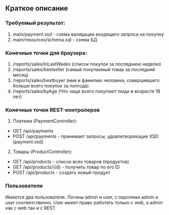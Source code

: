 ## Краткое описание

### Требуемый результат:
1. main/payment.xsd - схема валидации входящего запроса на покупку
2. main/resources/schema.sql - схема БД



### Конечные точки для браузера:
1. /reports/sales/inLastWeeks (список покупок за последнюю неделю)
2. /reports/sales/bestseller (самый покупаемый товар за последний месяц)
3. /reports/sales/bestbuyer (имя и фамилию человека, совершившего больше всего покупок за полгода)
4. /reports/sales/byAge (Что чаще всего покупают люди в возрасте 18 лет)

### Конечные точки REST-контролеров 
1. Платежи (PaymentController):
- GET /api/payments 
- POST /api/payments - принимает запросы, удовлетворяющие XSD (payment.xsd)
2. Товары (ProductController):
- GET /api/products - список всех товаров (продуктов)
- GET /api/products/{id} - получить товар по его ID
- POST /api/products - создать новый продукт

### Пользователи

Имеется два пользователя. Логины admin и user, с паролями admin и user соответственно. User имеет право работать только с web, а admin как с web так и с REST. 
